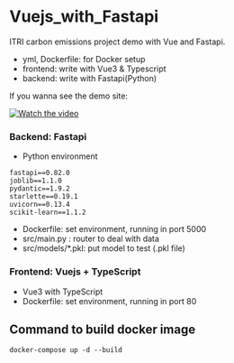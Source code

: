 # Vuejs_with_Fastapi

ITRI carbon emissions project demo with Vue and Fastapi.

- yml, Dockerfile: for Docker setup
- frontend: write with Vue3 & Typescript
- backend: write with Fastapi(Python)

If you wanna see the demo site:


[![Watch the video](https://img.youtube.com/vi/N4bZNW1D6_4/default.jpg)](https://youtu.be/N4bZNW1D6_4)


### Backend: Fastapi
- Python environment
```
fastapi==0.82.0
joblib==1.1.0
pydantic==1.9.2
starlette==0.19.1
uvicorn==0.13.4
scikit-learn==1.1.2
```
- Dockerfile: set environment, running in port 5000
- src/main.py : router to deal with data
- src/models/*.pkl: put model to test (.pkl file)

### Frontend: Vuejs + TypeScript
- Vue3 with TypeScript
- Dockerfile: set environment, running in port 80



## Command to build docker image
```
docker-compose up -d --build
```
